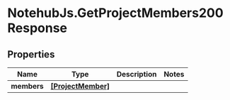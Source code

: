 # NotehubJs.GetProjectMembers200Response

## Properties

| Name        | Type                                    | Description | Notes |
| ----------- | --------------------------------------- | ----------- | ----- |
| **members** | [**[ProjectMember]**](ProjectMember.md) |             |
